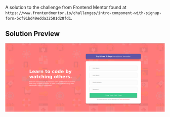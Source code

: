 A solution to the challenge from Frontend Mentor found at `https://www.frontendmentor.io/challenges/intro-component-with-signup-form-5cf91bd49edda32581d28fd1`.

## Solution Preview

![Alt text](loginScreen.png?raw=true "Image")
